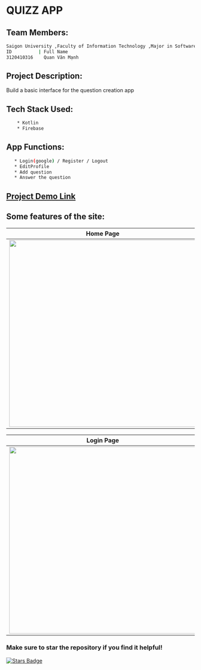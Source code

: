 # QUIZZ APP
## Team  Members:
```bash
Saigon University ,Faculty of Information Technology ,Major in Software Engineering
ID          | Full Name
3120410316    Quan Văn Mạnh
```
## Project Description:
Build a basic interface for the question creation app
## Tech Stack Used:
```bash
    * Kotlin
    * Firebase
```
## App Functions:
```bash
   * Login(google) / Register / Logout
   * EditProfile
   * Add question
   * Answer the question
```
## [Project Demo Link](hi?)
## Some features of the site:
Home Page                   |                   Introduce Page
:---------------------------------:        |      :------------------------------:
<img src=".src/assets/images/screen_home_app.png" height="500">  | <img src=".src/assets/images/screen_question_app.png" height="500">

Login Page                   |                   SignUp Page
:---------------------------------:        |      :------------------------------:
<img src=".src/assets/images/screen_rating_app.png" height="500">  | <img src=".src/assets/images/screen_win_app.png" height="500">


### Make sure to star the repository if you find it helpful!
<a href="https://github.com/Manh-IT-K2/QuizzApp/stargazers"><img src="https://img.shields.io/github/stars/Manh-IT-K2/QuizzApp?color=yellow" alt="Stars Badge"/></a>
